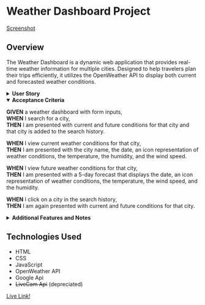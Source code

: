 # Weather Dashboard Project

[Screenshot](./Screenshot%202023-12-11%20at%2016-39-26%20Weather%20Dashboard.png)

## Overview
The Weather Dashboard is a dynamic web application that provides real-time weather information for multiple cities. Designed to help travelers plan their trips efficiently, it utilizes the OpenWeather API to display both current and forecasted weather conditions.

<details><summary><strong>User Story</strong></summary>
<p>

**AS A** traveler,  
**I WANT** to see the weather outlook for multiple cities,  
**SO THAT** I can plan a trip accordingly.

</p>
</details>

<details open><summary><strong>Acceptance Criteria</strong></summary>
<p>

**GIVEN** a weather dashboard with form inputs,  
**WHEN** I search for a city,  
**THEN** I am presented with current and future conditions for that city and that city is added to the search history.  

**WHEN** I view current weather conditions for that city,  
**THEN** I am presented with the city name, the date, an icon representation of weather conditions, the temperature, the humidity, and the wind speed.  

**WHEN** I view future weather conditions for that city,  
**THEN** I am presented with a 5-day forecast that displays the date, an icon representation of weather conditions, the temperature, the wind speed, and the humidity.  

**WHEN** I click on a city in the search history,  
**THEN** I am again presented with current and future conditions for that city.

</p>
</details>

<details><summary><strong>Additional Features and Notes</strong></summary>
<p>

- **Experimental API Calls:** While developing this dashboard, I experimented with additional API calls to enhance functionality and user experience.
- **Occasional Page Refresh Required:** ~~Please note, due to these experimental features, the page may need to be refreshed a few times for optimal performance.~~ Should Work!
- **Local Storage:** ~~Not sure if I've done this properly, but local storage exists for one previously entered city, however there isn't a history search bar, the page just loads the latest search instead.~~ Search history visible and clickable!
- **Weather Details:** ~~Only now realized I haven't included wind speed and humidity, couldn't get it to display nice in the container so I opted to not add but will resubmit if need be!~~ All required weather details now included!

</p>
</details>

## Technologies Used
- HTML
- CSS
- JavaScript
- OpenWeather API
- Google Api
- ~~LiveCam Api~~ (depreciated)

[Live Link!](https://johnm89.github.io/Weather-Wiz-Revisited/)
